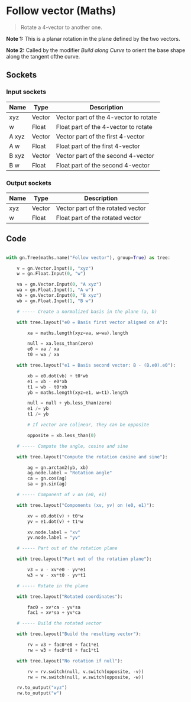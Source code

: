 # Follow vector (Maths)

> Rotate a 4-vector to another one.

**Note 1:** This is a planar rotation in the plane defined by the two vectors.

**Note 2:** Called by the modifier *Build along Curve* to orient the base shape along the tangent ofthe curve.

## Sockets

### Input sockets

| Name        | Type        | Description                                                           |
| ----------- | ----------- | --------------------------------------------------------------------- |
| xyz         | Vector      | Vector part of the 4-vector to rotate                                 |
| w           | Float       | Float part of the 4-vector to rotate                                  |
| A xyz       | Vector      | Vector part of the first 4-vector                                     |
| A w         | Float       | Float part of the first 4-vector                                      |
| B xyz       | Vector      | Vector part of the second 4-vector                                    |
| B w         | Float       | Float part of the second 4-vector                                     |

### Output sockets

| Name        | Type        | Description                                                           |
| ----------- | ----------- | --------------------------------------------------------------------- |
| xyz         | Vector      | Vector part of the rotated vector                                     |
| w           | Float       | Float part of the rotated vector                                      |

## Code

``` python

with gn.Tree(maths.name("Follow vector"), group=True) as tree:

    v = gn.Vector.Input(0, "xyz")
    w = gn.Float.Input(0, "w")

    va = gn.Vector.Input(0, "A xyz")
    wa = gn.Float.Input(1, "A w")
    vb = gn.Vector.Input(0, "B xyz")
    wb = gn.Float.Input(1, "B w")

    # ----- Create a normalized basis in the plane (a, b)

    with tree.layout("e0 = Basis first vector aligned on A"):

        xa = maths.length(xyz=va, w=wa).length

        null = xa.less_than(zero)
        e0 = va / xa
        t0 = wa / xa

    with tree.layout("e1 = Basis second vector: B - (B.e0).e0"):

        xb = e0.dot(vb) + t0*wb
        e1 = vb - e0*xb
        t1 = wb - t0*xb
        yb = maths.length(xyz=e1, w=t1).length

        null = null + yb.less_than(zero)
        e1 /= yb
        t1 /= yb

        # If vector are colinear, they can be opposite

        opposite = xb.less_than(0) 

    # ----- Compute the angle, cosine and sine

    with tree.layout("Compute the rotation cosine and sine"):

        ag = gn.arctan2(yb, xb)
        ag.node.label = "Rotation angle"
        ca = gn.cos(ag)
        sa = gn.sin(ag)

    # ----- Component of v on (e0, e1)

    with tree.layout("Components (xv, yv) on (e0, e1)"):

        xv = e0.dot(v) + t0*w
        yv = e1.dot(v) + t1*w

        xv.node.label = "xv"
        yv.node.label = "yv"

    # ----- Part out of the rotation plane

    with tree.layout("Part out of the rotation plane"):

        v3 = v - xv*e0 - yv*e1
        w3 = w - xv*t0 - yv*t1

    # ----- Rotate in the plane

    with tree.layout("Rotated coordinates"):

        fac0 = xv*ca - yv*sa
        fac1 = xv*sa + yv*ca

    # ----- Build the rotated vector

    with tree.layout("Build the resulting vector"):

        rv = v3 + fac0*e0 + fac1*e1
        rw = w3 + fac0*t0 + fac1*t1

    with tree.layout("No rotation if null"):

        rv = rv.switch(null, v.switch(opposite, -v))
        rw = rw.switch(null, w.switch(opposite, -w))

    rv.to_output("xyz")
    rw.to_output("w")
        
```

 
